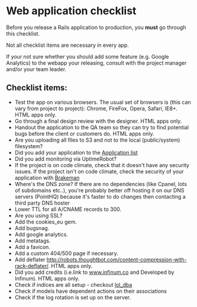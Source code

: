 # Web application checklist

Before you release a Rails application to production, you **must** go through this checklist.

Not all checklist items are necessary in every app.

If your not sure whether you should add some feature (e.g. Google Analytics) to the webapp your releasing, consult with the project manager and/or your team leader.

## Checklist items:

* Test the app on various browsers. The usual set of browsers is (this can vary from project to project): Chrome, FireFox, Opera, Safari, IE8+. HTML apps only.
* Go through a final design review with the designer. HTML apps only.
* Handout the application to the QA team so they can try to find potential bugs before the client or customers do. HTML apps only.
* Are you uploading all files to S3 and not to the local (public/system) filesystem?
* Did you add your application to the [Application list](https://github.com/infinum/internal-guides/blob/master/applications/Readme.md)
* Did you add monitoring via UptimeRobot?
* If the project is on code climate, check that it doesn't have any security issues. If the project isn't on code climate, check the security of your application with [Brakeman](https://github.com/presidentbeef/brakeman)
* Where's the DNS zone? If there are no dependencies (like Cpanel, lots of subdomains etc..), you're probably better off hosting it on our DNS servers (PointHQ) because it's faster to do changes then contacting a third party DNS hoster
* Lower TTL for all A/CNAME records to 300.
* Are you using SSL?
* Add the cookies_eu gem.
* Add bugsnag.
* Add google analytics.
* Add metatags.
* Add a favicon.
* Add a custom 404/500 page if necessary.
* Add deflater http://robots.thoughtbot.com/content-compression-with-rack-deflater/. HTML apps only.
* Did you add credits (i.e.link to www.infinum.co and Developed by Infinum). HTML apps only.
* Check if indices are all setup - checkout [lol_dba](https://github.com/plentz/lol_dba)
* Check if models have dependent actions on their associations
* Check if the log rotation is set up on the server.

